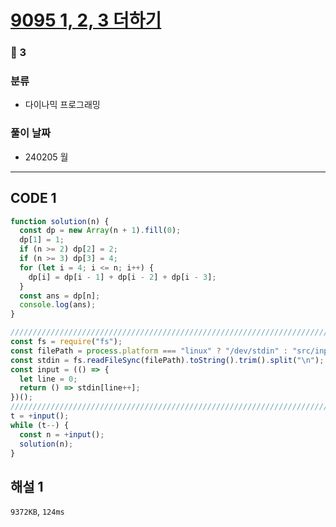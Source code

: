 # [9095 1, 2, 3 더하기](https://www.acmicpc.net/problem/9095)

### 🥈 3

### 분류

- 다이나믹 프로그래밍

### 풀이 날짜

- 240205 월

---

## CODE 1

```javascript
function solution(n) {
  const dp = new Array(n + 1).fill(0);
  dp[1] = 1;
  if (n >= 2) dp[2] = 2;
  if (n >= 3) dp[3] = 4;
  for (let i = 4; i <= n; i++) {
    dp[i] = dp[i - 1] + dp[i - 2] + dp[i - 3];
  }
  const ans = dp[n];
  console.log(ans);
}

///////////////////////////////////////////////////////////////////////////////
const fs = require("fs");
const filePath = process.platform === "linux" ? "/dev/stdin" : "src/input.txt";
const stdin = fs.readFileSync(filePath).toString().trim().split("\n");
const input = (() => {
  let line = 0;
  return () => stdin[line++];
})();
///////////////////////////////////////////////////////////////////////////////
t = +input();
while (t--) {
  const n = +input();
  solution(n);
}
```

## 해설 1

`9372KB`, `124ms`
